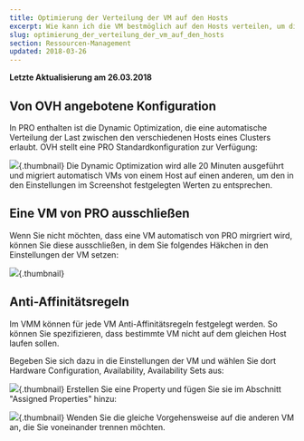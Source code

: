 ```yaml
---
title: Optimierung der Verteilung der VM auf den Hosts
excerpt: Wie kann ich die VM bestmöglich auf den Hosts verteilen, um die Ressourcen zu optimieren?
slug: optimierung_der_verteilung_der_vm_auf_den_hosts
section: Ressourcen-Management
updated: 2018-03-26
---
```


**Letzte Aktualisierung am 26.03.2018**

## Von OVH angebotene Konfiguration
In PRO enthalten ist die Dynamic Optimization, die eine automatische Verteilung der Last zwischen den verschiedenen Hosts eines Clusters erlaubt.
OVH stellt eine PRO Standardkonfiguration zur Verfügung:

![](images/img_1991.jpg){.thumbnail}
Die Dynamic Optimization wird alle 20 Minuten ausgeführt und migriert automatisch VMs von einem Host auf einen anderen, um den in den Einstellungen im Screenshot festgelegten Werten zu entsprechen.


## Eine VM von PRO ausschließen
Wenn Sie nicht möchten, dass eine VM automatisch von PRO mirgriert wird, können Sie diese ausschließen, in dem Sie folgendes Häkchen in den Einstellungen der VM setzen:

![](images/img_1992.jpg){.thumbnail}


## Anti-Affinitätsregeln
Im VMM können für jede VM Anti-Affinitätsregeln festgelegt werden. So können Sie spezifizieren, dass bestimmte VM nicht auf dem gleichen Host laufen sollen.

Begeben Sie sich dazu in die Einstellungen der VM und wählen Sie dort Hardware Configuration, Availability, Availability Sets aus:

![](images/img_1993.jpg){.thumbnail}
Erstellen Sie eine Property und fügen Sie sie im Abschnitt "Assigned Properties" hinzu:

![](images/img_1994.jpg){.thumbnail}
Wenden Sie die gleiche Vorgehensweise auf die anderen VM an, die Sie voneinander trennen möchten.

